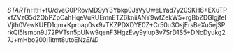 $START$nHtH+fU/dveG0PRovMD9yY3Ybkp0JsVyUweLYad7y20SKH8+EXuTPxfZVzG5d2QbPZpCahHqeVuRUEmnETZ6kniiANY9wfZekW5+rgBbZDGlgjfeIVjth0VewKUED1qm+Kproap0sx9vTKZPDXDYE0Z+Cr50u3OsjErsBeXu5ejSPrkQl5Ismpn9J72PVTsn5pUNw9qenF3HgzEvy9yiup3v7SrD1S5+DNcDyukg27J+mHbo200j1itmt8utoENz$END$